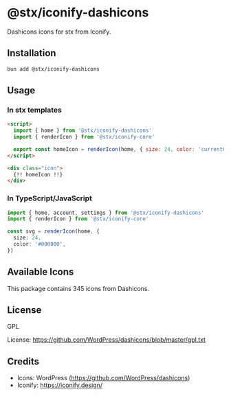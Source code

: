 # @stx/iconify-dashicons

Dashicons icons for stx from Iconify.

## Installation

```bash
bun add @stx/iconify-dashicons
```

## Usage

### In stx templates

```html
<script>
  import { home } from '@stx/iconify-dashicons'
  import { renderIcon } from '@stx/iconify-core'

  export const homeIcon = renderIcon(home, { size: 24, color: 'currentColor' })
</script>

<div class="icon">
  {!! homeIcon !!}
</div>
```

### In TypeScript/JavaScript

```typescript
import { home, account, settings } from '@stx/iconify-dashicons'
import { renderIcon } from '@stx/iconify-core'

const svg = renderIcon(home, {
  size: 24,
  color: '#000000',
})
```

## Available Icons

This package contains 345 icons from Dashicons.

## License

GPL

License: https://github.com/WordPress/dashicons/blob/master/gpl.txt

## Credits

- Icons: WordPress (https://github.com/WordPress/dashicons)
- Iconify: https://iconify.design/
